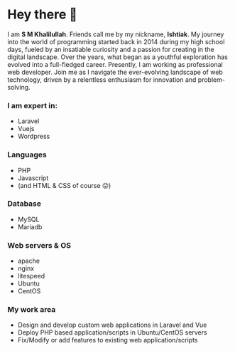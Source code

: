 # Hey there 👋

I am __S M Khalilullah__. Friends call me by my nickname, __Ishtiak__. My journey into the world of programming started back in 2014 during my high school days, fueled by an insatiable curiosity and a passion for creating in the digital landscape. Over the years, what began as a youthful exploration has evolved into a full-fledged career. Presently, I am working as professional web developer. Join me as I navigate the ever-evolving landscape of web technology, driven by a relentless enthusiasm for innovation and problem-solving.

### I am expert in:
- Laravel 
- Vuejs 
- Wordpress

### Languages
- PHP
- Javascript
- (and HTML & CSS of course 😜) 

### Database
- MySQL
- Mariadb

### Web servers & OS
- apache
- nginx
- litespeed
- Ubuntu
- CentOS

### My work area
- Design and develop custom web applications in Laravel and Vue
- Deploy PHP based application/scripts in Ubuntu/CentOS servers
- Fix/Modify or add features to existing web application/scripts